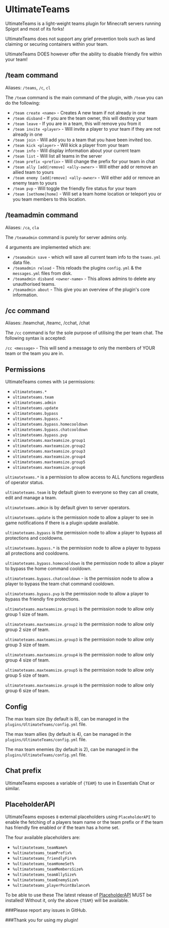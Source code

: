 # UltimateTeams
UltimateTeams is a light-weight teams plugin for Minecraft servers running Spigot and most of its forks!

UltimateTeams does not support any grief prevention tools such as land claiming or securing containers within your team.

UltimateTeams DOES however offer the ability to disable friendly fire within your team!

## /team command
Aliases: `/teams`, `/c`, `cl`  
  
The `/team` command is the main command of the plugin, with `/team` you can do the following:
* `/team create <name>` - Creates A new team if not already in one
* `/team disband` - If you are the team owner, this will destroy your team
* `/team leave` - If you are in a team, this will remove you from it
* `/team invite <player>` - Will invite a player to your team if they are not already in one
* `/team join` - Will add you to a team that you have been invited too.
* `/team kick <player>` - Will kick a player from your team
* `/team info` - Will display information about your current team
* `/team list` - Will list all teams in the server
* `/team prefix <prefix>` - Will change the prefix for your team in chat
* `/team ally [add|remove] <ally-owner>` - Will either add or remove an allied team to yours
* `/team enemy [add|remove] <ally-owner>` - Will either add or remove an enemy team to yours
* `/team pvp` - Will toggle the friendly fire status for your team
* `/team [sethome|home]` - Will set a team home location or teleport you or you team members to this location.

## /teamadmin command
Aliases: `/ca`, `cla`

The `/teamadmin` command is purely for server admins only. 

4 arguments are implemented which are: 
* `/teamadmin save` - which will save all current team info to the `teams.yml` data file.  
* `/teamadmin reload` - This reloads the plugins `config.yml` & the `messages.yml` files from disk.
* `/teamadmin disband <owner-name>` - This allows admins to delete any unauthorised teams.
* `/teamadmin about` - This give you an overview of the plugin's core information.

## /cc command
Aliases: /teamchat, /teamc, /cchat, /chat

The `/cc` command is for the sole purpose of utilising the per team chat. The following syntax is accepted:

`/cc <message>` - This will send a message to only the members of YOUR team or the team you are in.

## Permissions
UltimateTeams comes with `14` permissions:
* `ultimateteams.*`
* `ultimateteams.team`
* `ultimateteams.admin`
* `ultimateteams.update`
* `ultimateteams.bypass`
* `ultimateteams.bypass.*`
* `ultimateteams.bypass.homecooldown`
* `ultimateteams.bypass.chatcooldown`
* `ultimateteams.bypass.pvp`
* `ultimateteams.maxteamsize.group1`
* `ultimateteams.maxteamsize.group2`
* `ultimateteams.maxteamsize.group3`
* `ultimateteams.maxteamsize.group4`
* `ultimateteams.maxteamsize.group5`
* `ultimateteams.maxteamsize.group6`

`ultimateteams.*` is a permission to allow access to ALL functions regardless of operator status.

`ultimateteams.team` is by default given to everyone so they can all create, edit and manage a team.  

`ultimateteams.admin` is by default given to server operators.

`ultimateteams.update` is the permission node to allow a player to see in game notifications if there is a plugin update available.

`ultimateteams.bypass` is the permission node to allow a player to bypass all protections and cooldowns.

`ultimateteams.bypass.*` is the permission node to allow a player to bypass all protections and cooldowns.

`ultimateteams.bypass.homecooldown` is the permission node to allow a player to bypass the home command cooldown.

`ultimateteams.bypass.chatcooldown` - is the permission node to allow a player to bypass the team chat command cooldown.

`ultimateteams.bypass.pvp` is the permission node to allow a player to bypass the friendly fire protections.

`ultimateteams.maxteamsize.group1` is the permission node to allow only group 1 size of team.

`ultimateteams.maxteamsize.group2` is the permission node to allow only group 2 size of team.

`ultimateteams.maxteamsize.group3` is the permission node to allow only group 3 size of team.

`ultimateteams.maxteamsize.group4` is the permission node to allow only group 4 size of team.

`ultimateteams.maxteamsize.group5` is the permission node to allow only group 5 size of team.

`ultimateteams.maxteamsize.group6` is the permission node to allow only group 6 size of team.

## Config
The max team size (by default is 8), can be managed in the `plugins/UltimateTeams/config.yml` file.

The max team allies (by default is 4), can be managed in the `plugins/UltimateTeams/config.yml` file.

The max team enemies (by default is 2), can be managed in the `plugins/UltimateTeams/config.yml` file.

## Chat prefix
UltimateTeams exposes a variable of `{TEAM}` to use in Essentials Chat or similar.

## PlaceholderAPI
UltimateTeams exposes `8` external placeholders using `PlaceholderAPI` to enable the fetching of a players team name or the team prefix or if the team has friendly fire enabled or if the team has a home set.

The four available placeholders are:
* `%ultimateteams_teamName%`
* `%ultimateteams_teamPrefix%`
* `%ultimateteams_friendlyFire%`
* `%ultimateteams_teamHomeSet%`
* `%ultimateteams_teamMembersSize%`
* `%ultimateteams_teamAllySize%`
* `%ultimateteams_teamEnemySize%`
* `%ultimateteams_playerPointBalance%`

To be able to use these The latest release of [PlaceholderAPI](https://www.spigotmc.org/resources/placeholderapi.6245/) MUST be installed!  Without it, only the above `{TEAM}` will be available.

###Please report any issues in GitHub.

###Thank you for using my plugin!
